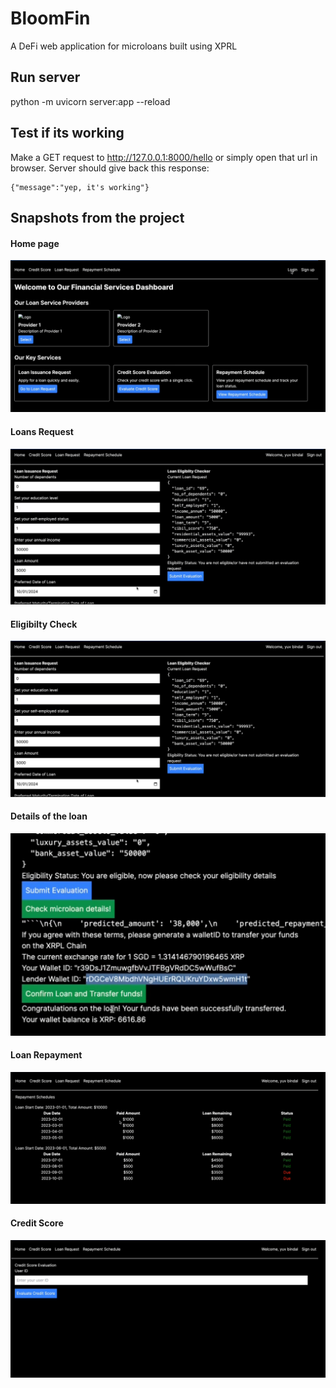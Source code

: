 # BloomFin

A DeFi web application for microloans built using XPRL

## Run server

python -m uvicorn server:app --reload

## Test if its working

Make a GET request to http://127.0.0.1:8000/hello or simply open that url in browser.
Server should give back this response:

```
{"message":"yep, it's working"}
```

## Snapshots from the project

#### Home page

![home](/images/homePage.png)

#### Loans Request

![home](/images/loanRequest.png)

#### Eligibilty Check

![home](/images/loanRequest.png)

#### Details of the loan

![home](/images/loanDeets.png)

#### Loan Repayment

![home](/images/repayment.png)

#### Credit Score

![home](/images/creditScorePage.png)
